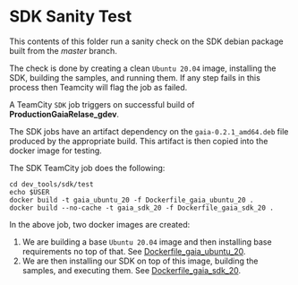 # SDK Sanity Test
This contents of this folder run a sanity check on the SDK debian package built from the *master* branch.

The check is done by creating a clean `Ubuntu 20.04` image, installing the SDK, building the samples, and running them.  If any step fails in this process then Teamcity will flag the job as failed.

A TeamCity `SDK` job triggers on successful build of **ProductionGaiaRelase_gdev**. 

The SDK jobs have an artifact dependency on the `gaia-0.2.1_amd64.deb` file produced by the appropriate build.  This artifact is then copied into the docker image for testing.

The SDK TeamCity job does the following:
```
cd dev_tools/sdk/test
echo $USER
docker build -t gaia_ubuntu_20 -f Dockerfile_gaia_ubuntu_20 .
docker build --no-cache -t gaia_sdk_20 -f Dockerfile_gaia_sdk_20 .
```
In the above job, two docker images are created:

1. We are building a base `Ubuntu 20.04` image and then installing base requirements no top of that. See [Dockerfile_gaia_ubuntu_20](https://github.com/gaia-platform/GaiaPlatform/blob/master/dev_tools/sdk/test/Dockerfile_gaia_ubuntu_20).
1. We are then installing our SDK on top of this image, building the samples, and executing them. See [Dockerfile_gaia_sdk_20](https://github.com/gaia-platform/GaiaPlatform/blob/master/dev_tools/sdk/test/Dockerfile_gaia_sdk_20).
